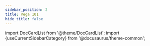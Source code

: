 ```yaml
---
sidebar_position: 2
title: Vega 101
hide_title: false
---
```

import DocCardList from '@theme/DocCardList';
import {useCurrentSidebarCategory} from '@docusaurus/theme-common';

<DocCardList items={useCurrentSidebarCategory().items}/>